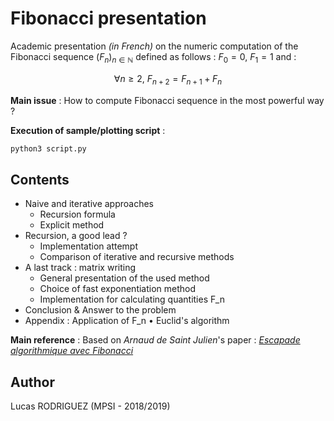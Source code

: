 # Fibonacci presentation

Academic presentation _(in French)_ on the numeric computation of the Fibonacci sequence $(F_n)_{n \in \mathbb{N}}$ defined as follows : $F_0 = 0$, $F_1 = 1$ and :

$$\forall n \geq 2, \ F_{n+2} = F_{n+1} + F_n$$

**Main issue** : How to compute Fibonacci sequence in the most powerful way ?

**Execution of sample/plotting script** :
```bash
python3 script.py
```

## Contents

- Naive and iterative approaches
    - Recursion formula
    - Explicit method
- Recursion, a good lead ?
    - Implementation attempt
    - Comparison of iterative and recursive methods
- A last track : matrix writing
    - General presentation of the used method
    - Choice of fast exponentiation method
    - Implementation for calculating quantities F_n
- Conclusion & Answer to the problem
- Appendix : Application of F_n &bull; Euclid's algorithm


**Main reference** : Based on *Arnaud de Saint Julien*'s paper : *[Escapade algorithmique avec Fibonacci](http://desaintar.free.fr/exposes/fibonacci.pdf)*

## Author

Lucas RODRIGUEZ (MPSI - 2018/2019)